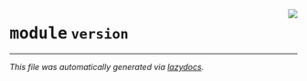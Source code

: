 <!-- markdownlint-disable -->

<a href="https://github.com/benlansdell/ethome/blob/master/ethome/version.py#L0"><img align="right" style="float:right;" src="https://img.shields.io/badge/-source-cccccc?style=flat-square"></a>

# <kbd>module</kbd> `version`








---

_This file was automatically generated via [lazydocs](https://github.com/ml-tooling/lazydocs)._
